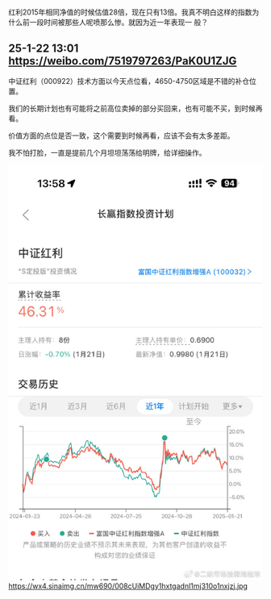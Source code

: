 ##

红利2015年相同净值的时候估值28倍，现在只有13倍。我真不明白这样的指数为什么前一段时间被那些人呢喷那么惨。就因为近一年表现一
般？

##  25-1-22 13:01  https://weibo.com/7519797263/PaK0U1ZJG

中证红利（000922）技术方面以今天点位看，4650-4750区域是不错的补仓位置。

我们的长期计划也有可能将之前高位卖掉的部分买回来，也有可能不买，到时候再看。

价值方面的点位是否一致，这个需要到时候再看，应该不会有太多差距。

我不怕打脸，一直是提前几个月坦坦荡荡给明牌，给详细操作。 ​​​

![alt text](image.png)
https://wx4.sinaimg.cn/mw690/008cUiMDgy1hxtgadnl1mj310o1nxjzj.jpg
